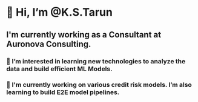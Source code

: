 
# 👋 Hi, I’m @K.S.Tarun
## I'm currently working as a Consultant at Auronova Consulting. 
### 👀 I’m interested in learning new technologies to analyze the data and build efficient ML Models.  
### 🌱 I'm currently working on various credit risk models. I’m also learning to build E2E model pipelines. 
